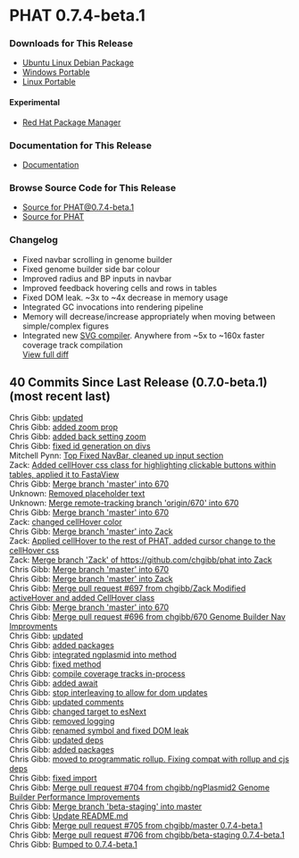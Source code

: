 # PHAT 0.7.4-beta.1
### Downloads for This Release 
* [Ubuntu Linux Debian Package](https://github.com/chgibb/PHAT/releases/download/0.7.4-beta.1/phat_0.7.4.beta.1_amd64.deb)  
* [Windows Portable](https://github.com/chgibb/PHAT/releases/download/0.7.4-beta.1/phat-win32-x64-portable.zip)  
* [Linux Portable](https://github.com/chgibb/PHAT/releases/download/0.7.4-beta.1/phat-linux-x64-portable.tar.gz)
#### Experimental
* [Red Hat Package Manager](https://github.com/chgibb/PHAT/releases/download/0.7.4-beta.1/phat-0.7.4-beta.1.x86_64.rpm)

### Documentation for This Release
* [Documentation](https://chgibb.github.io/PHATDocs/docs/releases/0.7.4-beta.1/home)

### Browse Source Code for This Release
* [Source for PHAT@0.7.4-beta.1](https://github.com/chgibb/PHAT/tree/0.7.4-beta.1)
* [Source for PHAT](https://github.com/chgibb/PHAT)

### Changelog
* Fixed navbar scrolling in genome builder
* Fixed genome builder side bar colour
* Improved radius and BP inputs in navbar
* Improved feedback hovering cells and rows in tables
* Fixed DOM leak. ~3x to ~4x decrease in memory usage
* Integrated GC invocations into rendering pipeline
* Memory will decrease/increase appropriately when moving between simple/complex figures
* Integrated new [SVG compiler](https://github.com/chgibb/ngPlasmid). Anywhere from ~5x to ~160x faster coverage track compilation  
[View full diff](https://github.com/chgibb/PHAT/compare/0.7.0-beta.1...0.7.4-beta.1) 
  
## 40 Commits Since Last Release (0.7.0-beta.1) (most recent last)  
Chris Gibb: [updated](https://github.com/chgibb/PHAT/commit/239af3515f4aa72db26f9935b008e951f61bc011)  
Chris Gibb: [added zoom prop](https://github.com/chgibb/PHAT/commit/3cd17c5feb3b4ac738631fb72a072db5772c6d30)  
Chris Gibb: [added back setting zoom](https://github.com/chgibb/PHAT/commit/78e5d43a0e5fdd9611609e0ebc882c1752f21c25)  
Chris Gibb: [fixed id generation on divs](https://github.com/chgibb/PHAT/commit/721dfe8e9c20c48b901966f00f86a4d10c39a8fa)  
Mitchell Pynn: [Top Fixed NavBar, cleaned up input section](https://github.com/chgibb/PHAT/commit/0b7e712f44706b012baca5845b5316929584396c)  
Zack: [Added cellHover css class for highlighting clickable buttons within tables, applied it to FastaView](https://github.com/chgibb/PHAT/commit/80cc6fd4428bf0acd3233c2bc74baa8c745f6cab)  
Chris Gibb: [Merge branch 'master' into 670](https://github.com/chgibb/PHAT/commit/94eea9a240972b1e97e55acf7ae9335705f60b5a)  
Unknown: [Removed placeholder text](https://github.com/chgibb/PHAT/commit/ec1f7e861b8648758dd103fbc6d750c919cceba0)  
Unknown: [Merge remote-tracking branch 'origin/670' into 670](https://github.com/chgibb/PHAT/commit/5c12549188146ba6c7beb8b4e4359b36b8f09c8b)  
Chris Gibb: [Merge branch 'master' into 670](https://github.com/chgibb/PHAT/commit/f0807141a3353d486672c56499a9a9a7a35c78c8)  
Zack: [changed cellHover color](https://github.com/chgibb/PHAT/commit/d7205331e51f6de29787f07050cb9a2a81813650)  
Chris Gibb: [Merge branch 'master' into Zack](https://github.com/chgibb/PHAT/commit/09f1c445a4b6a2cb60f4654c98748def1b0bdbc3)  
Zack: [Applied cellHover to the rest of PHAT, added cursor change to the cellHover css](https://github.com/chgibb/PHAT/commit/0498230226eebca733ec67bebdf91a1b1f10a3b2)  
Zack: [Merge branch 'Zack' of https://github.com/chgibb/phat into Zack](https://github.com/chgibb/PHAT/commit/cc535ef043e39de05ce317f12d742a52c7a68265)  
Chris Gibb: [Merge branch 'master' into 670](https://github.com/chgibb/PHAT/commit/d25fa3426af69fa3b1b6895db8594c2ece6fefe7)  
Chris Gibb: [Merge branch 'master' into Zack](https://github.com/chgibb/PHAT/commit/5953c0ecdff9ae3c332d7353ceaaf52ab4697fac)  
Chris Gibb: [Merge pull request #697 from chgibb/Zack  Modified activeHover and added CellHover class](https://github.com/chgibb/PHAT/commit/139b61a38143e2aa8cea35f843e760a365f7eb4d)  
Chris Gibb: [Merge branch 'master' into 670](https://github.com/chgibb/PHAT/commit/56fe0e28749b2ce7d9dda47a86f59651bf884b06)  
Chris Gibb: [Merge pull request #696 from chgibb/670  Genome Builder Nav Improvments](https://github.com/chgibb/PHAT/commit/7c6ffd80a7d46f01aceb84e2272733f451270f23)  
Chris Gibb: [updated](https://github.com/chgibb/PHAT/commit/991775316f6faf7d14379a0e351a0feaca100f3d)  
Chris Gibb: [added packages](https://github.com/chgibb/PHAT/commit/654bef32b66c11e3768c240a632847c393a1322d)  
Chris Gibb: [integrated ngplasmid into method](https://github.com/chgibb/PHAT/commit/e49d61e13e480099b2aa9a33b69ef5aa8cec1ef3)  
Chris Gibb: [fixed method](https://github.com/chgibb/PHAT/commit/939ef2701093b18ef6603faf2f702c1cfbb898cb)  
Chris Gibb: [compile coverage tracks in-process](https://github.com/chgibb/PHAT/commit/7611c7a887765869a36f90891407b9a9ba747453)  
Chris Gibb: [added await](https://github.com/chgibb/PHAT/commit/4efcfaa3ba836e784594924b09416744d98dca4f)  
Chris Gibb: [stop interleaving to allow for dom updates](https://github.com/chgibb/PHAT/commit/ae892eb707644e57cb7edf78305fc651369a721d)  
Chris Gibb: [updated comments](https://github.com/chgibb/PHAT/commit/b94d0799cbd8db7cbe0a19f2a73d08601239f50e)  
Chris Gibb: [changed target to esNext](https://github.com/chgibb/PHAT/commit/d84c41a0b577d354357e8a881b97f2d953529219)  
Chris Gibb: [removed logging](https://github.com/chgibb/PHAT/commit/ea110ce5ec7bd65cea1e94861cf9185f03468c15)  
Chris Gibb: [renamed symbol and fixed DOM leak](https://github.com/chgibb/PHAT/commit/2fe0d4826c6b346812cdbcb7a9102fa0f8ab80d0)  
Chris Gibb: [updated deps](https://github.com/chgibb/PHAT/commit/e36c2d12b1edd73f3c5ece4e76b3fe3e9ed8702a)  
Chris Gibb: [added packages](https://github.com/chgibb/PHAT/commit/ebd6b5cef3737465b4f5ddb3eaae7aec983cf604)  
Chris Gibb: [moved to programmatic rollup. Fixing compat with rollup and cjs deps](https://github.com/chgibb/PHAT/commit/0e1113ef96587e915613868ec3385f98b016599b)  
Chris Gibb: [fixed import](https://github.com/chgibb/PHAT/commit/27e3f45797d81c477ef437bf3c2b3c9db3b42d52)  
Chris Gibb: [Merge pull request #704 from chgibb/ngPlasmid2  Genome Builder Performance Improvements](https://github.com/chgibb/PHAT/commit/eee4352c0cd7cbd8f0078608a8796554dec5ace0)  
Chris Gibb: [Merge branch 'beta-staging' into master](https://github.com/chgibb/PHAT/commit/b6bbe4328380f3c0532cd91ca24bc135f61f18c0)  
Chris Gibb: [Update README.md](https://github.com/chgibb/PHAT/commit/5602117767b6fe7554c63f5d9d4f8a23d4f4149f)  
Chris Gibb: [Merge pull request #705 from chgibb/master  0.7.4-beta.1](https://github.com/chgibb/PHAT/commit/c07a60327b1a65a4cea69d401714398d1b913059)  
Chris Gibb: [Merge pull request #706 from chgibb/beta-staging  0.7.4-beta.1](https://github.com/chgibb/PHAT/commit/327ad343de1125a4d5249828840ed450ddd6f965)  
Chris Gibb: [Bumped to 0.7.4-beta.1](https://github.com/chgibb/PHAT/commit/f5a8fdab1bc1d0bd2576b6468705d7cca947a4e4)  
